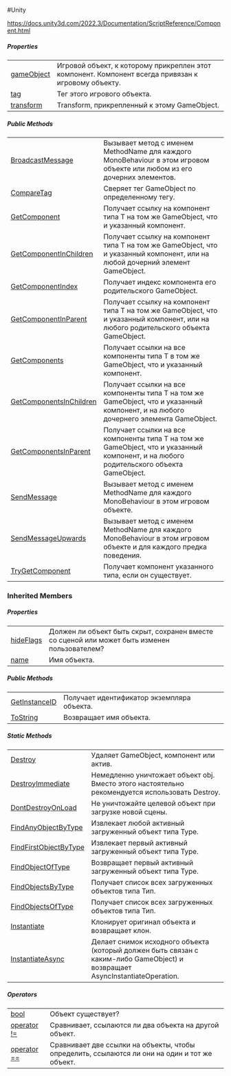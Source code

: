 #Unity

https://docs.unity3d.com/2022.3/Documentation/ScriptReference/Component.html

##### **Properties**
|   |   |
|---|---|
|[gameObject](https://docs.unity3d.com/2022.3/Documentation/ScriptReference/Component-gameObject.html)|Игровой объект, к которому прикреплен этот компонент. Компонент всегда привязан к игровому объекту.|
|[tag](https://docs.unity3d.com/2022.3/Documentation/ScriptReference/Component-tag.html)|Тег этого игрового объекта.|
|[transform](https://docs.unity3d.com/2022.3/Documentation/ScriptReference/Component-transform.html)|Transform, прикрепленный к этому GameObject.|

##### **Public Methods**
|   |   |
|---|---|
|[BroadcastMessage](https://docs.unity3d.com/2022.3/Documentation/ScriptReference/Component.BroadcastMessage.html)|Вызывает метод с именем MethodName для каждого MonoBehaviour в этом игровом объекте или любом из его дочерних элементов.|
|[CompareTag](https://docs.unity3d.com/2022.3/Documentation/ScriptReference/Component.CompareTag.html)|Сверяет тег GameObject по определенному тегу.|
|[GetComponent](https://docs.unity3d.com/2022.3/Documentation/ScriptReference/Component.GetComponent.html)|Получает ссылку на компонент типа T на том же GameObject, что и указанный компонент.|
|[GetComponentInChildren](https://docs.unity3d.com/2022.3/Documentation/ScriptReference/Component.GetComponentInChildren.html)|Получает ссылку на компонент типа T на том же GameObject, что и указанный компонент, или на любой дочерний элемент GameObject.|
|[GetComponentIndex](https://docs.unity3d.com/2022.3/Documentation/ScriptReference/Component.GetComponentIndex.html)|Получает индекс компонента его родительского GameObject.|
|[GetComponentInParent](https://docs.unity3d.com/2022.3/Documentation/ScriptReference/Component.GetComponentInParent.html)|Получает ссылку на компонент типа T на том же GameObject, что и указанный компонент, или на любого родительского объекта GameObject.|
|[GetComponents](https://docs.unity3d.com/2022.3/Documentation/ScriptReference/Component.GetComponents.html)|Получает ссылки на все компоненты типа T в том же GameObject, что и указанный компонент.|
|[GetComponentsInChildren](https://docs.unity3d.com/2022.3/Documentation/ScriptReference/Component.GetComponentsInChildren.html)|Получает ссылки на все компоненты типа T на том же GameObject, что и указанный компонент, и на любого дочернего элемента GameObject.|
|[GetComponentsInParent](https://docs.unity3d.com/2022.3/Documentation/ScriptReference/Component.GetComponentsInParent.html)|Получает ссылки на все компоненты типа T на том же GameObject, что и указанный компонент, и на любого родительского объекта GameObject.|
|[SendMessage](https://docs.unity3d.com/2022.3/Documentation/ScriptReference/Component.SendMessage.html)|Вызывает метод с именем MethodName для каждого MonoBehaviour в этом игровом объекте.|
|[SendMessageUpwards](https://docs.unity3d.com/2022.3/Documentation/ScriptReference/Component.SendMessageUpwards.html)|Вызывает метод с именем MethodName для каждого MonoBehaviour в этом игровом объекте и для каждого предка поведения.|
|[TryGetComponent](https://docs.unity3d.com/2022.3/Documentation/ScriptReference/Component.TryGetComponent.html)|Получает компонент указанного типа, если он существует.|

### **Inherited Members**
##### **Properties**
|   |   |
|---|---|
|[hideFlags](https://docs.unity3d.com/2022.3/Documentation/ScriptReference/Object-hideFlags.html)|Должен ли объект быть скрыт, сохранен вместе со сценой или может быть изменен пользователем?|
|[name](https://docs.unity3d.com/2022.3/Documentation/ScriptReference/Object-name.html)|Имя объекта.|

##### **Public Methods**
|   |   |
|---|---|
|[GetInstanceID](https://docs.unity3d.com/2022.3/Documentation/ScriptReference/Object.GetInstanceID.html)|Получает идентификатор экземпляра объекта.|
|[ToString](https://docs.unity3d.com/2022.3/Documentation/ScriptReference/Object.ToString.html)|Возвращает имя объекта.|

##### **Static Methods**
|   |   |
|---|---|
|[Destroy](https://docs.unity3d.com/2022.3/Documentation/ScriptReference/Object.Destroy.html)|Удаляет GameObject, компонент или актив.|
|[DestroyImmediate](https://docs.unity3d.com/2022.3/Documentation/ScriptReference/Object.DestroyImmediate.html)|Немедленно уничтожает объект obj. Вместо этого настоятельно рекомендуется использовать Destroy.|
|[DontDestroyOnLoad](https://docs.unity3d.com/2022.3/Documentation/ScriptReference/Object.DontDestroyOnLoad.html)|Не уничтожайте целевой объект при загрузке новой сцены.|
|[FindAnyObjectByType](https://docs.unity3d.com/2022.3/Documentation/ScriptReference/Object.FindAnyObjectByType.html)|Извлекает любой активный загруженный объект типа Type.|
|[FindFirstObjectByType](https://docs.unity3d.com/2022.3/Documentation/ScriptReference/Object.FindFirstObjectByType.html)|Извлекает первый активный загруженный объект типа Type.|
|[FindObjectOfType](https://docs.unity3d.com/2022.3/Documentation/ScriptReference/Object.FindObjectOfType.html)|Возвращает первый активный загруженный объект типа Type.|
|[FindObjectsByType](https://docs.unity3d.com/2022.3/Documentation/ScriptReference/Object.FindObjectsByType.html)|Получает список всех загруженных объектов типа Тип.|
|[FindObjectsOfType](https://docs.unity3d.com/2022.3/Documentation/ScriptReference/Object.FindObjectsOfType.html)|Получает список всех загруженных объектов типа Тип.|
|[Instantiate](https://docs.unity3d.com/2022.3/Documentation/ScriptReference/Object.Instantiate.html)|Клонирует оригинал объекта и возвращает клон.|
|[InstantiateAsync](https://docs.unity3d.com/2022.3/Documentation/ScriptReference/Object.InstantiateAsync.html)|Делает снимок исходного объекта (который должен быть связан с каким-либо GameObject) и возвращает AsyncInstantiateOperation.|

##### **Operators**
|   |   |
|---|---|
|[bool](https://docs.unity3d.com/2022.3/Documentation/ScriptReference/Object-operator_Object.html)|Объект существует?|
|[operator !=](https://docs.unity3d.com/2022.3/Documentation/ScriptReference/Object-operator_ne.html)|Сравнивает, ссылаются ли два объекта на другой объект.|
|[operator ==](https://docs.unity3d.com/2022.3/Documentation/ScriptReference/Object-operator_eq.html)|Сравнивает две ссылки на объекты, чтобы определить, ссылаются ли они на один и тот же объект.|